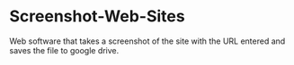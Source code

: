 # Screenshot-Web-Sites
Web software that takes a screenshot of the site with the URL entered and saves the file to google drive.
